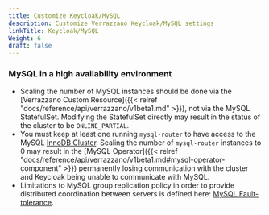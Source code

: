 ```yaml
---
title: Customize Keycloak/MySQL
description: Customize Verrazzano Keycloak/MySQL settings
linkTitle: Keycloak/MySQL
Weight: 6
draft: false
---
```


### MySQL in a high availability environment

* Scaling the number of MySQL instances should be done via the [Verrazzano Custom Resource]({{< relref "docs/reference/api/verrazzano/v1beta1.md" >}}), not via the MySQL StatefulSet. Modifying the StatefulSet directly may result in
the status of the cluster to be `ONLINE_PARTIAL`.
* You must keep at  least one running `mysql-router` to have access to the MySQL [InnoDB Cluster](https://dev.mysql.com/doc/refman/8.0/en/mysql-innodb-cluster-introduction.html). Scaling the number of `mysql-router` instances to 0
may result in the [MySQL Operator]({{< relref "docs/reference/api/verrazzano/v1beta1.md#mysql-operator-component" >}}) permanently losing communication with the cluster and Keycloak being unable to communicate with MySQL.
* Limitations to MySQL group replication policy in order to provide distributed coordination between servers is defined here: [MySQL Fault-tolerance](https://dev.mysql.com/doc/refman/8.0/en/group-replication-fault-tolerance.html).